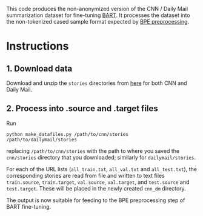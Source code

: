 This code produces the non-anonymized version of the CNN / Daily Mail summarization dataset for fine-tuning [BART](https://github.com/pytorch/fairseq/tree/master/examples/bart). It processes the dataset into the non-tokenized cased sample format expected by [BPE preprocessing](https://github.com/pytorch/fairseq/blob/master/examples/bart/README.cnn.md).

# Instructions

## 1. Download data
Download and unzip the `stories` directories from [here](http://cs.nyu.edu/~kcho/DMQA/) for both CNN and Daily Mail.

## 2. Process into .source and .target files
Run

```
python make_datafiles.py /path/to/cnn/stories /path/to/dailymail/stories
```

replacing `/path/to/cnn/stories` with the path to where you saved the `cnn/stories` directory that you downloaded; similarly for `dailymail/stories`.

For each of the URL lists (`all_train.txt`, `all_val.txt` and `all_test.txt`), the corresponding stories are read from file and written to text files `train.source`, `train.target`, `val.source`, `val.target`, and `test.source` and `test.target`. These will be placed in the newly created `cnn_dm` directory.

The output is now suitable for feeding to the BPE preprocessing step of BART fine-tuning.
